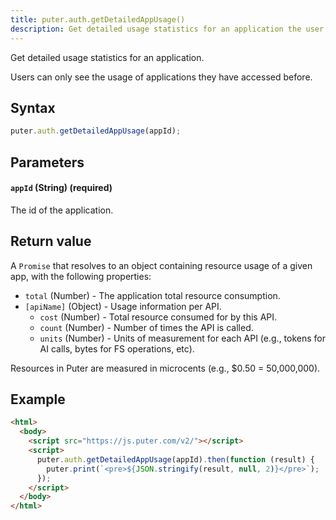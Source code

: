 ```yaml
---
title: puter.auth.getDetailedAppUsage()
description: Get detailed usage statistics for an application the user has accessed.
---
```


Get detailed usage statistics for an application.

<div class="info">

Users can only see the usage of applications they have accessed before.

</div>

## Syntax

```js
puter.auth.getDetailedAppUsage(appId);
```

## Parameters

#### `appId` (String) (required)

The id of the application.

## Return value

A `Promise` that resolves to an object containing resource usage of a given app, with the following properties:

- `total` (Number) - The application total resource consumption.
- `[apiName]` (Object) - Usage information per API.
  - `cost` (Number) - Total resource consumed for by this API.
  - `count` (Number) - Number of times the API is called.
  - `units` (Number) - Units of measurement for each API (e.g., tokens for AI calls, bytes for FS operations, etc).

<div class="info">

Resources in Puter are measured in microcents (e.g., $0.50 = 50,000,000).

</div>

## Example

```html
<html>
  <body>
    <script src="https://js.puter.com/v2/"></script>
    <script>
      puter.auth.getDetailedAppUsage(appId).then(function (result) {
        puter.print(`<pre>${JSON.stringify(result, null, 2)}</pre>`);
      });
    </script>
  </body>
</html>
```

